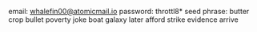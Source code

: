 email: whalefin00@atomicmail.io
password: throttl8*
seed phrase: butter crop bullet poverty joke boat galaxy later afford strike evidence arrive
